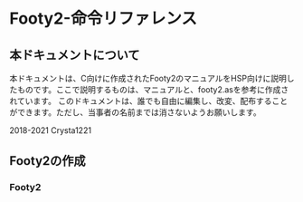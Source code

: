 # Footy2-命令リファレンス
## 本ドキュメントについて
本ドキュメントは、C向けに作成されたFooty2のマニュアルをHSP向けに説明したものです。ここで説明するものは、マニュアルと、footy2.asを参考に作成されています。
このドキュメントは、誰でも自由に編集し、改変、配布することができます。ただし、当事者の名前までは消さないようお願いします。

2018-2021 Crysta1221 
## Footy2の作成
### Footy2
